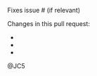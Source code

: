 <!--
Before you create a new PR, please consider the following two considerations.

1) Pull request for the MASTER branch will be closed.
2) We cannot accept pull requests to add new currencies.

Thanks.
-->

Fixes issue # (if relevant)

Changes in this pull request:

- 
- 
- 

@JC5
